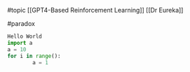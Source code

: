 #topic 
[[GPT4-Based Reinforcement Learning]]
[[Dr Eureka]]

#paradox

```Python
Hello World 
import a
a = 10
for i in range():
		a = 1
```